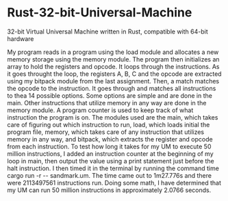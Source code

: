 # Rust-32-bit-Universal-Machine
32-bit Virtual Universal Machine written in Rust, compatible with 64-bit hardware

My program reads in a program using the load module and allocates a new memory storage using the memory module. The program then initializes
an array to hold the registers and opcode. It loops through the instructions. As it goes throught the loop, the registers A, B, C and the
opcode are extracted using my bitpack module from the last assignment. Then, a match matches the opcode to the instruction. It goes through
and matches all instructions to thea 14 possible options. Some options are simple and are done in the main. Other instructions that utilize
memory in any way are done in the memory module. A program counter is used to keep track of what instruction the program is on.
The modules used are the main, which takes care of figuring out which instruction to run, load, which loads initial the program file, 
memory, which takes care of any instruction that utilizes memory in any way, and bitpack, which extracts the register and opcode from 
each instruction.
To test how long it takes for my UM to execute 50 million instructions, I added an instruction counter at the beginning of my loop in main, 
then output the value using a print statement just before the halt instruction. I then timed it in the terminal by running the command
time cargo run -r -- sandmark.um. The time came out to 1m27.776s and there were 2113497561 instructions run. Doing some math, I have
determined that my UM can run 50 million instructions in approximately 2.0766 seconds.
